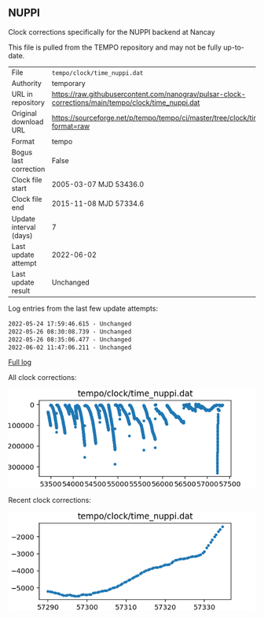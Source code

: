 
## NUPPI

Clock corrections specifically for the NUPPI backend at Nancay

This file is pulled from the TEMPO repository and may not be fully up-to-date.

|     |     |
|:--- |:--- |
| File | `tempo/clock/time_nuppi.dat` |
| Authority | temporary |
| URL in repository | <https://raw.githubusercontent.com/nanograv/pulsar-clock-corrections/main/tempo/clock/time_nuppi.dat> |
| Original download URL | <https://sourceforge.net/p/tempo/tempo/ci/master/tree/clock/time_nuppi.dat?format=raw> |
| Format | tempo |
| Bogus last correction | False |
| Clock file start | 2005-03-07 MJD 53436.0 |
| Clock file end | 2015-11-08 MJD 57334.6 |
| Update interval (days) | 7 |
| Last update attempt | 2022-06-02 |
| Last update result | Unchanged |

Log entries from the last few update attempts:
```
2022-05-24 17:59:46.615 - Unchanged
2022-05-26 08:30:08.739 - Unchanged
2022-05-26 08:35:06.477 - Unchanged
2022-06-02 11:47:06.211 - Unchanged
```
[Full log](https://raw.githubusercontent.com/nanograv/pulsar-clock-corrections/main/log/tempo/clock/time_nuppi.dat.log)


All clock corrections:

![plot of all clock corrections](time_nuppi.dat.png "All corrections")

Recent clock corrections:

![plot of recent clock corrections](time_nuppi.dat.short.png "Recent corrections")

